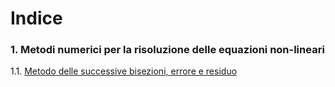 # Indice

### 1. Metodi numerici per la risoluzione delle equazioni non-lineari <br>
   1.1. [Metodo delle successive bisezioni, errore e residuo](Appunti/Lezione1.md)
